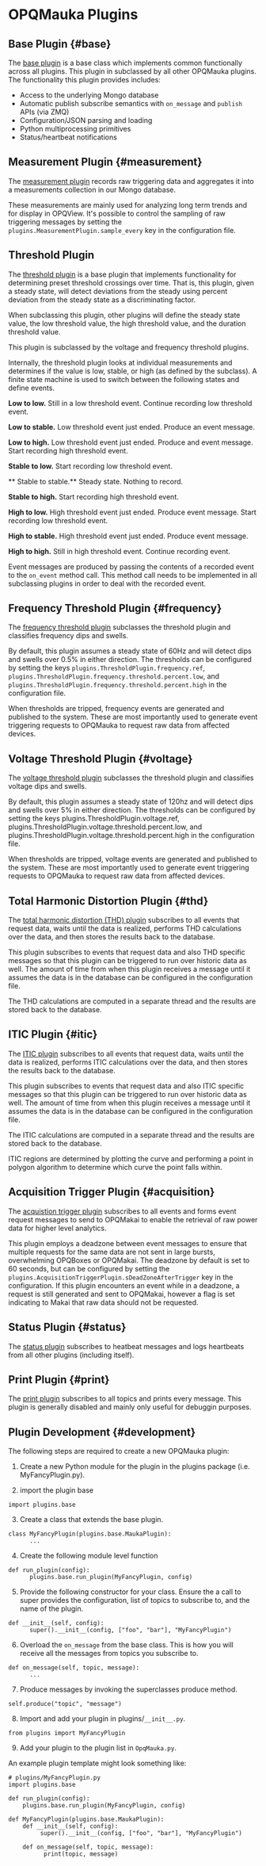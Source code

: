 # OPQMauka Plugins

## Base Plugin {#base}

The [base plugin](https://github.com/openpowerquality/opq/blob/master/mauka/plugins/base.py) is a base class which implements common functionally across all plugins. This plugin in subclassed by all other OPQMauka plugins. The functionality this plugin provides includes:

* Access to the underlying Mongo database
* Automatic publish subscribe semantics with ```on_message``` and ```publish``` APIs (via ZMQ)
* Configuration/JSON parsing and loading
* Python multiprocessing primitives 
* Status/heartbeat notifications

## Measurement Plugin {#measurement}

The [measurement plugin](https://github.com/openpowerquality/opq/blob/master/mauka/plugins/MeasurementPlugin.py) records raw triggering data and aggregates it into a measurements collection in our Mongo database. 

These measurements are mainly used for analyzing long term trends and for display in OPQView. It's possible to control the sampling of raw triggering messages by setting the ```plugins.MeasurementPlugin.sample_every``` key in the configuration file.

## Threshold Plugin

The [threshold plugin](https://github.com/openpowerquality/opq/blob/master/mauka/plugins/ThresholdPlugin.py) is a base plugin that implements functionality for determining preset threshold crossings over time. That is, this plugin, given a steady state, will detect deviations from the steady using percent deviation from the steady state as a discriminating factor. 

When subclassing this plugin, other plugins will define the steady state value, the low threshold value, the high threshold value, and the duration threshold value.

This plugin is subclassed by the voltage and frequency threshold plugins.

Internally, the threshold plugin looks at individual measurements and determines if the value is low, stable, or high (as defined by the subclass). A finite state machine is used to switch between the following states and define events.

**Low to low.** Still in a low threshold event. Continue recording low threshold event.

**Low to stable.** Low threshold event just ended. Produce an event message.

**Low to high.** Low threshold event just ended. Produce and event message. Start recording high threshold event.

**Stable to low.** Start recording low threshold event.

** Stable to stable.** Steady state. Nothing to record.

**Stable to high.** Start recording high threshold event.

**High to low.** High threshold event just ended. Produce event message. Start recording low threshold event.

**High to stable.** High threshold event just ended. Produce event message.

**High to high.** Still in high threshold event. Continue recording event. 

Event messages are produced by passing the contents of a recorded event to the ```on_event``` method call. This method call needs to be implemented in all subclassing plugins in order to deal with the recorded event.

## Frequency Threshold Plugin {#frequency}

The [frequency threshold plugin](https://github.com/openpowerquality/opq/blob/master/mauka/plugins/FrequencyThresholdPlugin.py) subclasses the threshold plugin and classifies frequency dips and swells.

By default, this plugin assumes a steady state of 60Hz and will detect dips and swells over 0.5% in either direction. The thresholds can be configured by setting the keys ```plugins.ThresholdPlugin.frequency.ref```, ```plugins.ThresholdPlugin.frequency.threshold.percent.low```, and ```plugins.ThresholdPlugin.frequency.threshold.percent.high``` in the configuration file.

When thresholds are tripped, frequency events are generated and published to the system. These are most importantly used to generate event triggering requests to OPQMauka to request raw data from affected devices.

## Voltage Threshold Plugin {#voltage}

The [voltage threshold plugin](https://github.com/openpowerquality/opq/blob/master/mauka/plugins/VoltageThresholdPlugin.py) subclasses the threshold plugin and classifies voltage dips and swells.

By default, this plugin assumes a steady state of 120hz and will detect dips and swells over 5% in either direction. The thresholds can be configured by setting the keys plugins.ThresholdPlugin.voltage.ref, plugins.ThresholdPlugin.voltage.threshold.percent.low, and plugins.ThresholdPlugin.voltage.threshold.percent.high in the configuration file.

When thresholds are tripped, voltage events are generated and published to the system. These are most importantly used to generate event triggering requests to OPQMauka to request raw data from affected devices.

## Total Harmonic Distortion Plugin {#thd}
The [total harmonic distortion (THD) plugin](https://github.com/openpowerquality/opq/blob/master/mauka/plugins/ThdPlugin.py) subscribes to all events that request data, waits until the data is realized, performs THD calculations over the data, and then stores the results back to the database.

This plugin subscribes to events that request data and also THD specific messages so that this plugin can be triggered to run over historic data as well. The amount of time from when this plugin receives a message until it assumes the data is in the database can be configured in the configuration file. 

The THD calculations are computed in a separate thread and the results are stored back to the database. 

## ITIC Plugin {#itic}
The [ITIC plugin](https://github.com/openpowerquality/opq/blob/master/mauka/plugins/IticPlugin.py) subscribes to all events that request data, waits until the data is realized, performs ITIC calculations over the data, and then stores the results back to the database.

This plugin subscribes to events that request data and also ITIC specific messages so that this plugin can be triggered to run over historic data as well. The amount of time from when this plugin receives a message until it assumes the data is in the database can be configured in the configuration file. 

The ITIC calculations are computed in a separate thread and the results are stored back to the database. 

ITIC regions are determined by plotting the curve and performing a point in polygon algorithm to determine which curve the point falls within.


## Acquisition Trigger Plugin {#acquisition}

The [acquistion trigger plugin](https://github.com/openpowerquality/opq/blob/master/mauka/plugins/AcquisitionTriggerPlugin.py) subscribes to all events and forms event request messages to send to OPQMakai to enable the retrieval of raw power data for higher level analytics.

This plugin employs a deadzone between event messages to ensure that multiple requests for the same data are not sent in large bursts, overwhelming OPQBoxes or OPQMakai. The deadzone by default is set to 60 seconds, but can be configured by setting the ```plugins.AcquisitionTriggerPlugin.sDeadZoneAfterTrigger``` key in the configuration. If this plugin encounters an event while in a deadzone, a request is still generated and sent to OPQMakai, however a flag is set indicating to Makai that raw data should not be requested.


## Status Plugin {#status}

The [status plugin](https://github.com/openpowerquality/opq/blob/master/mauka/plugins/StatusPlugin.py) subscribes to heatbeat messages and logs heartbeats from all other plugins (including itself).

## Print Plugin {#print}

The [print plugin](https://github.com/openpowerquality/opq/blob/master/mauka/plugins/PrintPlugin.py) subscribes to all topics and prints every message. This plugin is generally disabled and mainly only useful for debuggin purposes.

## Plugin Development {#development}

The following steps are required to create a new OPQMauka plugin:

1. Create a new Python module for the plugin in the plugins package (i.e. MyFancyPlugin.py).

2. import the plugin base
```
import plugins.base
```

3. Create a class that extends the base plugin.
```
class MyFancyPlugin(plugins.base.MaukaPlugin):
      ...
```

4. Create the following module level function
```
def run_plugin(config):
      plugins.base.run_plugin(MyFancyPlugin, config)
```

5. Provide the following constructor for your class. Ensure the a call to super provides the configuration, list of topics to subscribe to, and the name of the plugin.
```
def __init__(self, config):
      super().__init__(config, ["foo", "bar"], "MyFancyPlugin")
```

6. Overload the ```on_message``` from the base class. This is how you will receive all the messages from topics you subscribe to.
```
def on_message(self, topic, message):
      ...
```

7. Produce messages by invoking the superclasses produce method.
```
self.produce("topic", "message")
```

8. Import and add your plugin in plugins/```__init__.py```.
```
from plugins import MyFancyPlugin
```

9. Add your plugin to the plugin list in ```OpqMauka.py```.

An example plugin template might look something like:

```
# plugins/MyFancyPlugin.py
import plugins.base

def run_plugin(config):
    plugins.base.run_plugin(MyFancyPlugin, config)

def MyFancyPlugin(plugins.base.MaukaPlugin):
    def __init__(self, config):
         super().__init__(config, ["foo", "bar"], "MyFancyPlugin")

    def on_message(self, topic, message):
          print(topic, message)
```
